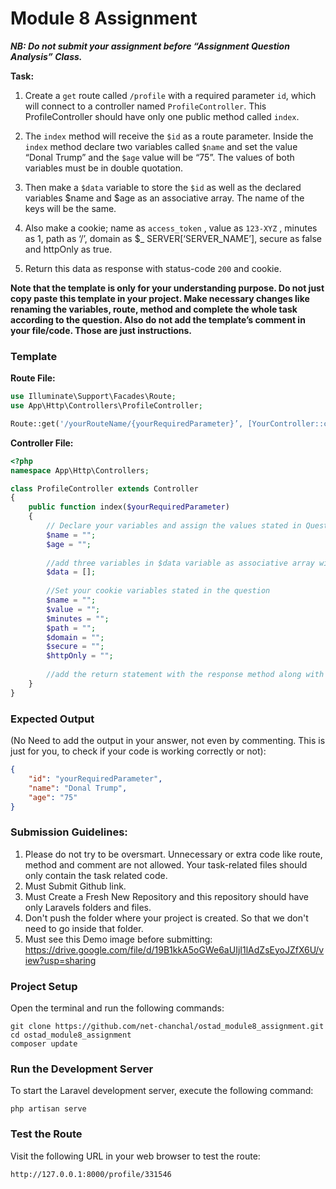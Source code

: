 # Module 8 Assignment

***NB: Do not submit your assignment before “Assignment Question Analysis” Class.***

__Task:__

1. Create a `get` route called `/profile` with a required parameter `id`, which will connect to a controller named
   `ProfileController`. This ProfileController should have only one public method called `index`.


2. The `index` method will receive the `$id` as a route parameter. Inside the `index` method declare two variables
   called `$name` and set the value “Donal Trump” and the `$age` value will be “75”. The values of both variables must
   be in double quotation.


3. Then make a `$data` variable to store the `$id` as well as the declared variables $name and $age as an associative
   array. The name of the keys will be the same.


4. Also make a cookie; name as `access_token` , value as `123-XYZ` , minutes as 1, path as ‘/’, domain as $_
   SERVER[‘SERVER_NAME’], secure as false and httpOnly as true.


5. Return this data as response with status-code `200` and cookie.

__Note that the template is only for your understanding purpose. Do not just copy paste this template in your project.
Make necessary changes like renaming the variables, route, method and complete the whole task according to the question.
Also do not add the template’s comment in your file/code. Those are just instructions.__

### Template

__Route File:__

```php
use Illuminate\Support\Facades\Route;
use App\Http\Controllers\ProfileController;

Route::get('/yourRouteName/{yourRequiredParameter}’, [YourController::class, 'yourMethod']);
```

__Controller File:__

```php
<?php
namespace App\Http\Controllers;

class ProfileController extends Controller
{
    public function index($yourRequiredParameter)
    {
        // Declare your variables and assign the values stated in Question
        $name = "";
        $age = "";
       
        //add three variables in $data variable as associative array with values stated in the question
        $data = [];
        
        //Set your cookie variables stated in the question
        $name = "";
        $value = "";
        $minutes = "";
        $path = "";
        $domain = "";
        $secure = "";
        $httpOnly = "";
        
        //add the return statement with the response method along with $data and status-code and set the cookie stated in the question.
    }
}
```

### Expected Output

(No Need to add the output in your answer, not even by commenting. This is just for you, to check if your code is 
working correctly or not):

```json
{
    "id": "yourRequiredParameter",
    "name": "Donal Trump",
    "age": "75"
}
```

### Submission Guidelines:

1. Please do not try to be oversmart. Unnecessary or extra code like route, method and comment are not allowed. Your 
   task-related files should only contain the task related code.
2. Must Submit Github link.
3. Must Create a Fresh New Repository and this repository should have only Laravels folders and files.
4. Don't push the folder where your project is created. So that we don't need to go inside that folder.
5. Must see this Demo image before submitting: https://drive.google.com/file/d/19B1kkA5oGWe6aUIjI1lAdZsEyoJZfX6U/view?usp=sharing


### Project Setup
Open the terminal and run the following commands:
```text
git clone https://github.com/net-chanchal/ostad_module8_assignment.git
cd ostad_module8_assignment
composer update
```

### Run the Development Server
To start the Laravel development server, execute the following command:
```text
php artisan serve
```

### Test the Route
Visit the following URL in your web browser to test the route:
```text
http://127.0.0.1:8000/profile/331546
```
